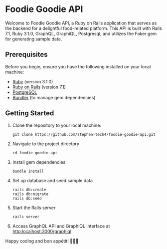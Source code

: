 # Foodie Goodie API

Welcome to Foodie Goodie API, a Ruby on Rails application that serves as the backend for a delightful food-related platform. This API is built with Rails 7.1, Ruby 3.1.0, GraphQL, GraphiQL, Postgresql, and utilizes the Faker gem for generating sample data.

## Prerequisites
Before you begin, ensure you have the following installed on your local machine:

- [Ruby](https://www.ruby-lang.org/en/documentation/installation/) (version 3.1.0)
- [Ruby on Rails](https://guides.rubyonrails.org/getting_started.html#installing-rails) (version 7.1)
- [PostgreSQL](https://www.postgresql.org/download/)
- [Bundler](https://bundler.io/) (to manage gem dependencies)

## Getting Started

1. Clone the repository to your local machine:

   ```
   git clone https://github.com/stephen-tech4/foodie-goodie-api.git

2. Navigate to the project directory

    ```
   cd foodie-goodie-api

3. Install gem dependencies

    ```
   bundle install

4. Set up database and seed sample data

    ```
   rails db:create
   rails db:migrate
   rails db:seed

5. Start the Rails server

    ```
   rails server
   
6. Access GraphQL API and GraphiQL interface at <http:localhost:3000/graphiql>

Happy coding and bon appétit! 🍔🍕🍰